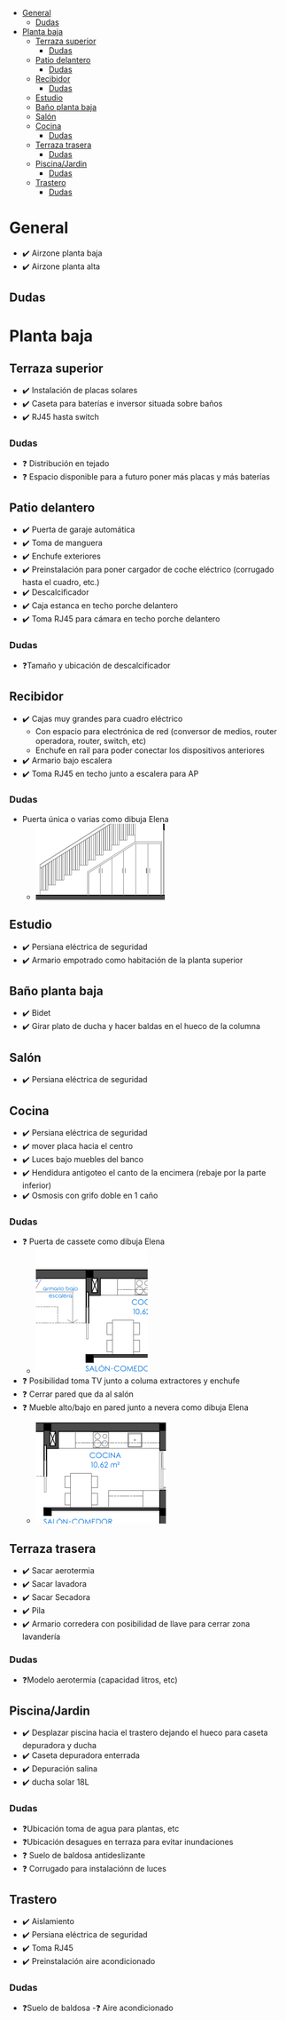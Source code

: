 <!-- TOC -->

- [General](#general)
  - [Dudas](#dudas)
- [Planta baja](#planta-baja)
  - [Terraza superior](#terraza-superior)
    - [Dudas](#dudas-1)
  - [Patio delantero](#patio-delantero)
    - [Dudas](#dudas-2)
  - [Recibidor](#recibidor)
    - [Dudas](#dudas-3)
  - [Estudio](#estudio)
  - [Baño planta baja](#baño-planta-baja)
  - [Salón](#salón)
  - [Cocina](#cocina)
    - [Dudas](#dudas-4)
  - [Terraza trasera](#terraza-trasera)
    - [Dudas](#dudas-5)
  - [Piscina/Jardin](#piscinajardin)
    - [Dudas](#dudas-6)
  - [Trastero](#trastero)
    - [Dudas](#dudas-7)

<!-- /TOC -->

# General

- ✔️ Airzone planta baja
- ✔️ Airzone planta alta

## Dudas


# Planta baja
## Terraza superior

- ✔️ Instalación de placas solares
- ✔️ Caseta para baterías e inversor situada sobre baños
- ✔️ RJ45 hasta switch

### Dudas

- ❓ Distribución en tejado
- ❓ Espacio disponible para a futuro poner más placas y más baterías

## Patio delantero

- ✔️ Puerta de garaje automática
- ✔️ Toma de manguera
- ✔️ Enchufe exteriores
- ✔️ Preinstalación para poner cargador de coche eléctrico (corrugado hasta el cuadro, etc.)
- ✔️ Descalcificador
- ✔️ Caja estanca en techo porche delantero
- ✔️ Toma RJ45 para cámara en techo porche delantero

### Dudas

- ❓Tamaño y ubicación de descalcificador

## Recibidor

- ✔️ Cajas muy grandes para cuadro eléctrico
  - Con espacio para electrónica de red (conversor de medios, router operadora, router, switch, etc)
  - Enchufe en rail para poder conectar los dispositivos anteriores
- ✔️ Armario bajo escalera
- ✔️ Toma RJ45 en techo junto a escalera para AP

### Dudas

- Puerta única o varias como dibuja Elena
  - ![](2022-12-02-10-48-21.png)

## Estudio

- ✔️ Persiana eléctrica de seguridad
- ✔️ Armario empotrado como habitación de la planta superior

## Baño planta baja

- ✔️ Bidet
- ✔️ Girar plato de ducha y hacer baldas en el hueco de la columna

## Salón

- ✔️ Persiana eléctrica de seguridad

## Cocina

- ✔️ Persiana eléctrica de seguridad
- ✔️ mover placa hacia el centro
- ✔️ Luces bajo muebles del banco
- ✔️ Hendidura antigoteo el canto de la encimera (rebaje por la parte inferior)
- ✔️ Osmosis con grifo doble en 1 caño

### Dudas

- ❓ Puerta de cassete como dibuja Elena
  - ![](2022-12-02-10-55-16.png)
- ❓ Posibilidad toma TV junto a columa extractores y enchufe
- ❓ Cerrar pared que da al salón
- ❓ Mueble alto/bajo en pared junto a nevera como dibuja Elena
  - ![](2022-12-02-10-57-26.png)


## Terraza trasera
- ✔️ Sacar aerotermia
- ✔️ Sacar lavadora
- ✔️ Sacar Secadora
- ✔️ Pila
- ✔️ Armario corredera con posibilidad de llave para cerrar zona lavandería

### Dudas
- ❓Modelo aerotermia (capacidad litros, etc)

## Piscina/Jardin
- ✔️  Desplazar piscina hacia el trastero dejando el hueco para caseta depuradora y ducha
- ✔️ Caseta depuradora enterrada
- ✔️ Depuración salina
- ✔️ ducha solar 18L


### Dudas
- ❓Ubicación toma de agua para plantas, etc
- ❓Ubicación desagues en terraza para evitar inundaciones
- ❓ Suelo de baldosa antideslizante 
- ❓ Corrugado para instalaciónn de luces

## Trastero
- ✔️  Aislamiento
- ✔️ Persiana eléctrica de seguridad
- ✔️  Toma RJ45
- ✔️ Preinstalación aire acondicionado
### Dudas
- ❓Suelo de baldosa
-❓  Aire acondicionado

